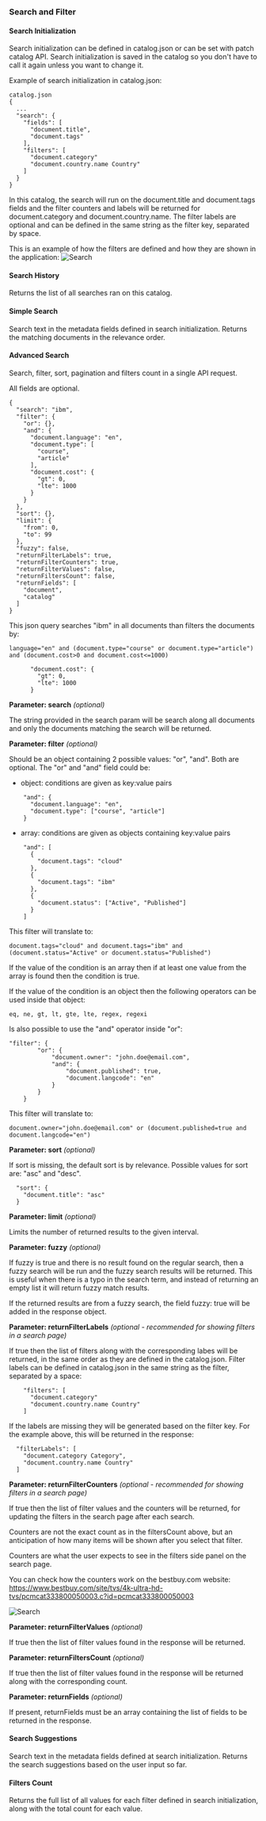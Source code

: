 ### Search and Filter

#### Search Initialization

Search initialization can be defined in catalog.json or can be set with patch catalog API. Search initialization is saved in the catalog so you don't have to call it again unless you want to change it.

Example of search initialization in catalog.json:

```
catalog.json
{
  ...
  "search": {
    "fields": [
      "document.title",
      "document.tags"
    ],
    "filters": [
      "document.category"
      "document.country.name Country"
    ]
  }
}
```
In this catalog, the search will run on the document.title and document.tags fields and the filter counters and labels will be returned for document.category and document.country.name.
The filter labels are optional and can be defined in the same string as the filter key, separated by space.


This is an example of how the filters are defined and how they are shown in the application:
![Search](_attachments/search10.png)


#### Search History

Returns the list of all searches ran on this catalog.


#### Simple Search

Search text in the metadata fields defined in search initialization. Returns the matching documents in the relevance order.


#### Advanced Search

Search, filter, sort, pagination and filters count in a single API request. 

All fields are optional.

```
{
  "search": "ibm",
  "filter": {
    "or": {},
    "and": {
      "document.language": "en",
      "document.type": [
        "course",
        "article"
      ],
      "document.cost": {
        "gt": 0,
        "lte": 1000
      }
    }
  },
  "sort": {},
  "limit": {
    "from": 0,
    "to": 99
  },
  "fuzzy": false,
  "returnFilterLabels": true,
  "returnFilterCounters": true,
  "returnFilterValues": false,
  "returnFiltersCount": false,
  "returnFields": [
    "document",
    "catalog"
  ]
}
```

This json query searches "ibm" in all documents than filters the documents by:
```
language="en" and (document.type="course" or document.type="article") and (document.cost>0 and document.cost<=1000)
```
```
      "document.cost": {
        "gt": 0,
        "lte": 1000
      }
```

**Parameter: search** *(optional)*

The string provided in the search param will be search along all documents and only the documents matching the search will be returned.

**Parameter: filter** *(optional)*

Should be an object containing 2 possible values: "or", "and". Both are optional.
The "or" and "and" field could be:
- object: conditions are given as key:value pairs
```
    "and": {
      "document.language": "en",
      "document.type": ["course", "article"]
    }
```
- array: conditions are given as objects containing key:value pairs
```
    "and": [
      {
        "document.tags": "cloud"
      },
      {
        "document.tags": "ibm"
      },
      {
        "document.status": ["Active", "Published"]
      }
    ]
```
This filter will translate to:
```
document.tags="cloud" and document.tags="ibm" and (document.status="Active" or document.status="Published")
```

If the value of the condition is an array then if at least one value from the array is found then the condition is true.

If the value of the condition is an object then the following operators can be used inside that object:
```
eq, ne, gt, lt, gte, lte, regex, regexi
```

Is also possible to use the "and" operator inside "or":
```
"filter": {
        "or": {
            "document.owner": "john.doe@email.com",
            "and": {
                "document.published": true,
                "document.langcode": "en"
            }
        }
    }
```
This filter will translate to:
```
document.owner="john.doe@email.com" or (document.published=true and document.langcode="en")
```

**Parameter: sort** *(optional)*

If sort is missing, the default sort is by relevance. Possible values for sort are: "asc" and "desc".
```
  "sort": {
    "document.title": "asc"
  }
```

**Parameter: limit** *(optional)*

Limits the number of returned results to the given interval.

**Parameter: fuzzy** *(optional)*

If fuzzy is true and there is no result found on the regular search, then a fuzzy search will be run and the fuzzy search results will be returned.
This is useful when there is a typo in the search term, and instead of returning an empty list it will return fuzzy match results.

If the returned results are from a fuzzy search, the field fuzzy: true will be added in the response object.


**Parameter: returnFilterLabels** *(optional - recommended for showing filters in a search page)*

If true then the list of filters along with the corresponding labes will be returned, in the same order as they are defined in the catalog.json.
Filter labels can be defined in catalog.json in the same string as the filter, separated by a space:
```
    "filters": [
      "document.category"
      "document.country.name Country"
    ]
```
If the labels are missing they will be generated based on the filter key. For the example above, this will be returned in the response:
```
  "filterLabels": [
    "document.category Category",
    "document.country.name Country"
  ]
```


**Parameter: returnFilterCounters** *(optional - recommended for showing filters in a search page)*

If true then the list of filter values and the counters will be returned, for updating the filters in the search page after each search.

Counters are not the exact count as in the filtersCount above, but an anticipation of how many items will be shown after you select that filter.

Counters are what the user expects to see in the filters side panel on the search page.

You can check how the counters work on the bestbuy.com website: https://www.bestbuy.com/site/tvs/4k-ultra-hd-tvs/pcmcat333800050003.c?id=pcmcat333800050003

![Search](_attachments/search11.png)


**Parameter: returnFilterValues** *(optional)*

If true then the list of filter values found in the response will be returned.


**Parameter: returnFiltersCount** *(optional)*

If true then the list of filter values found in the response will be returned along with the corresponding count.


**Parameter: returnFields** *(optional)*

If present, returnFields must be an array containing the list of fields to be returned in the response.


#### Search Suggestions

Search text in the metadata fields defined at search initialization. Returns the search suggestions based on the user input so far.


#### Filters Count

Returns the full list of all values for each filter defined in search initialization, along with the total count for each value.
